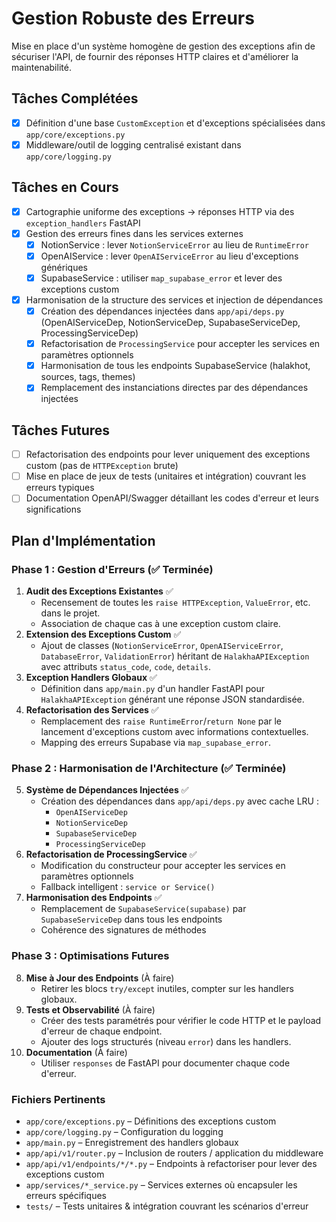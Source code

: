 # Gestion Robuste des Erreurs

Mise en place d'un système homogène de gestion des exceptions afin de sécuriser l'API, de fournir des réponses HTTP claires et d'améliorer la maintenabilité.

## Tâches Complétées

- [x] Définition d'une base `CustomException` et d'exceptions spécialisées dans `app/core/exceptions.py`
- [x] Middleware/outil de logging centralisé existant dans `app/core/logging.py`

## Tâches en Cours

- [x] Cartographie uniforme des exceptions → réponses HTTP via des `exception_handlers` FastAPI
- [x] Gestion des erreurs fines dans les services externes
  - [x] NotionService : lever `NotionServiceError` au lieu de `RuntimeError`
  - [x] OpenAIService : lever `OpenAIServiceError` au lieu d'exceptions génériques
  - [x] SupabaseService : utiliser `map_supabase_error` et lever des exceptions custom
- [x] Harmonisation de la structure des services et injection de dépendances
  - [x] Création des dépendances injectées dans `app/api/deps.py` (OpenAIServiceDep, NotionServiceDep, SupabaseServiceDep, ProcessingServiceDep)
  - [x] Refactorisation de `ProcessingService` pour accepter les services en paramètres optionnels
  - [x] Harmonisation de tous les endpoints SupabaseService (halakhot, sources, tags, themes)
  - [x] Remplacement des instanciations directes par des dépendances injectées

## Tâches Futures

- [ ] Refactorisation des endpoints pour lever uniquement des exceptions custom (pas de `HTTPException` brute)
- [ ] Mise en place de jeux de tests (unitaires et intégration) couvrant les erreurs typiques
- [ ] Documentation OpenAPI/Swagger détaillant les codes d'erreur et leurs significations

## Plan d'Implémentation

### Phase 1 : Gestion d'Erreurs (✅ Terminée)
1. **Audit des Exceptions Existantes** ✅
   - Recensement de toutes les `raise HTTPException`, `ValueError`, etc. dans le projet.
   - Association de chaque cas à une exception custom claire.
2. **Extension des Exceptions Custom** ✅
   - Ajout de classes (`NotionServiceError`, `OpenAIServiceError`, `DatabaseError`, `ValidationError`) héritant de `HalakhaAPIException` avec attributs `status_code`, `code`, `details`.
3. **Exception Handlers Globaux** ✅
   - Définition dans `app/main.py` d'un handler FastAPI pour `HalakhaAPIException` générant une réponse JSON standardisée.
4. **Refactorisation des Services** ✅
   - Remplacement des `raise RuntimeError`/`return None` par le lancement d'exceptions custom avec informations contextuelles.
   - Mapping des erreurs Supabase via `map_supabase_error`.

### Phase 2 : Harmonisation de l'Architecture (✅ Terminée)
5. **Système de Dépendances Injectées** ✅
   - Création des dépendances dans `app/api/deps.py` avec cache LRU :
     - `OpenAIServiceDep`
     - `NotionServiceDep` 
     - `SupabaseServiceDep`
     - `ProcessingServiceDep`
6. **Refactorisation de ProcessingService** ✅
   - Modification du constructeur pour accepter les services en paramètres optionnels
   - Fallback intelligent : `service or Service()`
7. **Harmonisation des Endpoints** ✅
   - Remplacement de `SupabaseService(supabase)` par `SupabaseServiceDep` dans tous les endpoints
   - Cohérence des signatures de méthodes

### Phase 3 : Optimisations Futures
8. **Mise à Jour des Endpoints** (À faire)
   - Retirer les blocs `try/except` inutiles, compter sur les handlers globaux.
9. **Tests et Observabilité** (À faire)
   - Créer des tests paramétrés pour vérifier le code HTTP et le payload d'erreur de chaque endpoint.
   - Ajouter des logs structurés (niveau `error`) dans les handlers.
10. **Documentation** (À faire)
    - Utiliser `responses` de FastAPI pour documenter chaque code d'erreur.

### Fichiers Pertinents

- `app/core/exceptions.py` – Définitions des exceptions custom
- `app/core/logging.py` – Configuration du logging
- `app/main.py` – Enregistrement des handlers globaux
- `app/api/v1/router.py` – Inclusion de routers / application du middleware
- `app/api/v1/endpoints/*/*.py` – Endpoints à refactoriser pour lever des exceptions custom
- `app/services/*_service.py` – Services externes où encapsuler les erreurs spécifiques
- `tests/` – Tests unitaires & intégration couvrant les scénarios d'erreur
